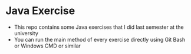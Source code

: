 # Java Exercise

* This repo contains some Java exercises that I did last semester at the university
* You can run the main method of every exercise directly using Git Bash or Windows CMD or similar
